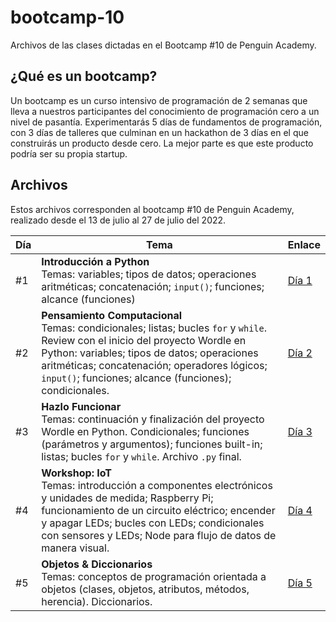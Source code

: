 # bootcamp-10

Archivos de las clases dictadas en el Bootcamp #10 de Penguin Academy.

## ¿Qué es un bootcamp?

Un bootcamp es un curso intensivo de programación de 2 semanas que lleva a nuestros participantes del conocimiento de programación cero a un nivel de pasantía. Experimentarás 5 días de fundamentos de programación, con 3 días de talleres que culminan en un hackathon de 3 días en el que construirás un producto desde cero. La mejor parte es que este producto podría ser su propia startup.

## Archivos

Estos archivos corresponden al bootcamp #10 de Penguin Academy, realizado desde el 13 de julio al 27 de julio del 2022.

| Día | Tema                                                                                                                                                                                                                                                                                          | Enlace                                                                        |
| --- | --------------------------------------------------------------------------------------------------------------------------------------------------------------------------------------------------------------------------------------------------------------------------------------------- | ----------------------------------------------------------------------------- |
| #1  | **Introducción a Python** <br> Temas: variables; tipos de datos; operaciones aritméticas; concatenación; `input()`; funciones; alcance (funciones)                                                                                                                                            | [Día 1](https://github.com/penguin-academy/bootcamp-10/blob/main/dia-1.ipynb) |
| #2  | **Pensamiento Computacional** <br> Temas: condicionales; listas; bucles `for` y `while`. Review con el inicio del proyecto Wordle en Python: variables; tipos de datos; operaciones aritméticas; concatenación; operadores lógicos; `input()`; funciones; alcance (funciones); condicionales. | [Día 2](https://github.com/penguin-academy/bootcamp-10/blob/main/dia-2.ipynb) |
| #3  | **Hazlo Funcionar** <br> Temas: continuación y finalización del proyecto Wordle en Python. Condicionales; funciones (parámetros y argumentos); funciones built-in; listas; bucles `for` y `while`. Archivo `.py` final.                                                                       | [Día 3](https://github.com/penguin-academy/bootcamp-10/tree/main/dia-3)       |
| #4  | **Workshop: IoT** <br> Temas: introducción a componentes electrónicos y unidades de medida; Raspberry Pi; funcionamiento de un circuito eléctrico; encender y apagar LEDs; bucles con LEDs; condicionales con sensores y LEDs; Node para flujo de datos de manera visual.                     | [Día 4](https://github.com/RodPy/IoT-Workshop)                                               |
| #5  | **Objetos & Diccionarios** <br> Temas: conceptos de programación orientada a objetos (clases, objetos, atributos, métodos, herencia). Diccionarios.                                                                                                                                           | [Día 5](https://github.com/penguin-academy/bootcamp-10/blob/main/dia-5.ipynb) |
